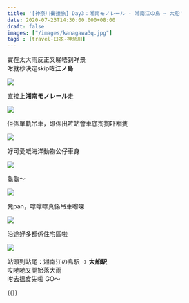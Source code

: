 ```yaml
---
title: '[神奈川衝撞旅] Day3：湘南モノレール - 湘南江の島 → 大船'
date: 2020-07-23T14:30:00.000+08:00
draft: false
images: ["/images/kanagawa3q.jpg"]
tags : [travel-日本-神奈川]
---
```


實在太大雨反正又睇唔到咩景  
咁就秒決定skip咗**江ノ島**

![](/images/kanagawa3q1.jpg)

直接上**湘南モノレール**走 

![](/images/kanagawa3q.jpg)

佢係單軌吊車，即係出咗站會車底揈揈吓嗰隻

![](/images/kanagawa3q2.jpg)

好可愛嘅海洋動物公仔車身

![](/images/kanagawa3q3.jpg)

龜龜～

![](/images/kanagawa3q4.jpg)

凳pan，嗱嗱嗱真係吊車嚟㗎

![](/images/kanagawa3q5.jpg)

沿途好多都係住宅區啦

![](/images/kanagawa3q6.jpg)

站頭到站尾：湘南江の島駅 → **大船駅**  
哎吔吔又開始落大雨  
咁去搵食先啦 GO～


{{<kanagawa>}}
